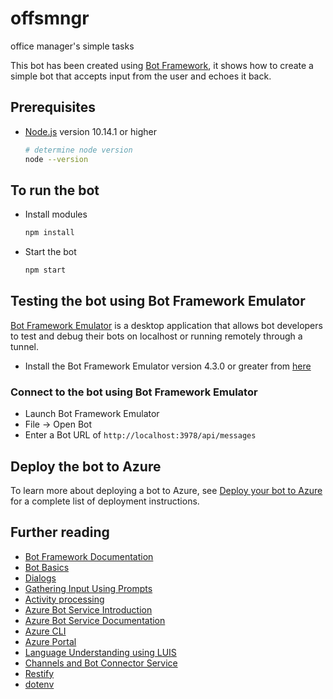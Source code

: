 # offsmngroffice manager&#39;s simple tasksThis bot has been created using [Bot Framework](https://dev.botframework.com), it shows how to create a simple bot that accepts input from the user and echoes it back.## Prerequisites- [Node.js](https://nodejs.org) version 10.14.1 or higher    ```bash    # determine node version    node --version    ```## To run the bot- Install modules    ```bash    npm install    ```- Start the bot    ```bash    npm start    ```## Testing the bot using Bot Framework Emulator[Bot Framework Emulator](https://github.com/microsoft/botframework-emulator) is a desktop application that allows bot developers to test and debug their bots on localhost or running remotely through a tunnel.- Install the Bot Framework Emulator version 4.3.0 or greater from [here](https://github.com/Microsoft/BotFramework-Emulator/releases)### Connect to the bot using Bot Framework Emulator- Launch Bot Framework Emulator- File -> Open Bot- Enter a Bot URL of `http://localhost:3978/api/messages`## Deploy the bot to AzureTo learn more about deploying a bot to Azure, see [Deploy your bot to Azure](https://aka.ms/azuredeployment) for a complete list of deployment instructions.## Further reading- [Bot Framework Documentation](https://docs.botframework.com)- [Bot Basics](https://docs.microsoft.com/azure/bot-service/bot-builder-basics?view=azure-bot-service-4.0)- [Dialogs](https://docs.microsoft.com/en-us/azure/bot-service/bot-builder-concept-dialog?view=azure-bot-service-4.0)- [Gathering Input Using Prompts](https://docs.microsoft.com/en-us/azure/bot-service/bot-builder-prompts?view=azure-bot-service-4.0)- [Activity processing](https://docs.microsoft.com/en-us/azure/bot-service/bot-builder-concept-activity-processing?view=azure-bot-service-4.0)- [Azure Bot Service Introduction](https://docs.microsoft.com/azure/bot-service/bot-service-overview-introduction?view=azure-bot-service-4.0)- [Azure Bot Service Documentation](https://docs.microsoft.com/azure/bot-service/?view=azure-bot-service-4.0)- [Azure CLI](https://docs.microsoft.com/cli/azure/?view=azure-cli-latest)- [Azure Portal](https://portal.azure.com)- [Language Understanding using LUIS](https://docs.microsoft.com/en-us/azure/cognitive-services/luis/)- [Channels and Bot Connector Service](https://docs.microsoft.com/en-us/azure/bot-service/bot-concepts?view=azure-bot-service-4.0)- [Restify](https://www.npmjs.com/package/restify)- [dotenv](https://www.npmjs.com/package/dotenv)
